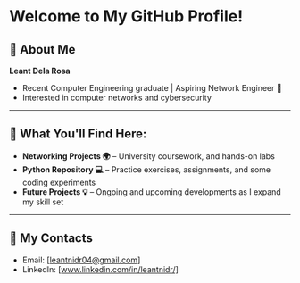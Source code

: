 # Welcome to My GitHub Profile!

## 📍 About Me
**Leant Dela Rosa**  
- Recent Computer Engineering graduate | Aspiring Network Engineer 🎯  
- Interested in computer networks and cybersecurity   

---

## 📂 What You'll Find Here:
- **Networking Projects 🌍** – University coursework, and hands-on labs  
- **Python Repository 💻** – Practice exercises, assignments, and some coding experiments  
- **Future Projects 💡** – Ongoing and upcoming developments as I expand my skill set  

---

## 🤝 My Contacts
- Email: [leantnidr04@gmail.com]  
- LinkedIn: [www.linkedin.com/in/leantnidr/]  
